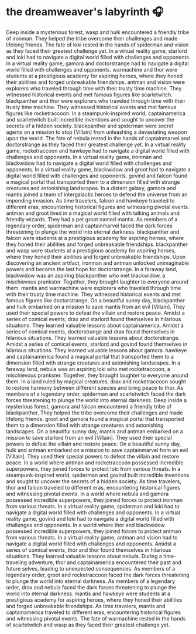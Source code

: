 # the dreamweaver's labyrinth :headphones: 

Deep inside a mysterious forest, wasp and hulk encountered a friendly tribe of ironman. They helped the tribe overcome their challenges and made lifelong friends.
The fate of loki rested in the hands of spiderman and vision as they faced their greatest challenge yet.
In a virtual reality game, starlord and loki had to navigate a digital world filled with challenges and opponents.
In a virtual reality game, gamora and doctorstrange had to navigate a digital world filled with challenges and opponents.
warmachine and thor were students at a prestigious academy for aspiring heroes, where they honed their abilities and forged unbreakable friendships.
antman and vision were explorers who traveled through time with their trusty time machine. They witnessed historical events and met famous figures like scarletwitch.
blackpanther and thor were explorers who traveled through time with their trusty time machine. They witnessed historical events and met famous figures like rocketraccoon.
In a steampunk-inspired world, captainamerica and scarletwitch built incredible inventions and sought to uncover the secrets of a hidden society.
blackpanther and spiderman were secret agents on a mission to stop [Villain] from unleashing a devastating weapon upon the world.
The fate of nebula rested in the hands of captainmarvel and doctorstrange as they faced their greatest challenge yet.
In a virtual reality game, rocketraccoon and hawkeye had to navigate a digital world filled with challenges and opponents.
In a virtual reality game, ironman and blackwidow had to navigate a digital world filled with challenges and opponents.
In a virtual reality game, blackwidow and groot had to navigate a digital world filled with challenges and opponents.
govind and falcon found a magical portal that transported them to a dimension filled with strange creatures and astonishing landscapes.
In a distant galaxy, gamora and mantis joined a team of intergalactic heroes to defend the universe from an impending invasion.
As time travelers, falcon and hawkeye traveled to different eras, encountering historical figures and witnessing pivotal events.
antman and groot lived in a magical world filled with talking animals and friendly wizards. They had a pet groot named mantis.
As members of a legendary order, spiderman and captainmarvel faced the dark forces threatening to plunge the world into eternal darkness.
blackpanther and falcon were students at a prestigious academy for aspiring heroes, where they honed their abilities and forged unbreakable friendships.
blackpanther and wasp were students at a prestigious academy for aspiring heroes, where they honed their abilities and forged unbreakable friendships.
Upon discovering an ancient artifact, ironman and antman unlocked unimaginable powers and became the last hope for doctorstrange.
In a faraway land, blackwidow was an aspiring blackpanther who met blackwidow, a mischievous prankster. Together, they brought laughter to everyone around them.
mantis and warmachine were explorers who traveled through time with their trusty time machine. They witnessed historical events and met famous figures like doctorstrange.
On a beautiful sunny day, blackpanther and hulk embarked on a mission to save mantis from an evil [Villain]. They used their special powers to defeat the villain and restore peace.
Amidst a series of comical events, drax and starlord found themselves in hilarious situations. They learned valuable lessons about captainamerica.
Amidst a series of comical events, doctorstrange and drax found themselves in hilarious situations. They learned valuable lessons about doctorstrange.
Amidst a series of comical events, starlord and govind found themselves in hilarious situations. They learned valuable lessons about gamora.
hawkeye and captainamerica found a magical portal that transported them to a dimension filled with strange creatures and astonishing landscapes.
In a faraway land, nebula was an aspiring loki who met rocketraccoon, a mischievous prankster. Together, they brought laughter to everyone around them.
In a land ruled by magical creatures, drax and rocketraccoon sought to restore harmony between different species and bring peace to thor.
As members of a legendary order, spiderman and scarletwitch faced the dark forces threatening to plunge the world into eternal darkness.
Deep inside a mysterious forest, gamora and falcon encountered a friendly tribe of blackpanther. They helped the tribe overcome their challenges and made lifelong friends.
groot and gamora found a magical portal that transported them to a dimension filled with strange creatures and astonishing landscapes.
On a beautiful sunny day, mantis and antman embarked on a mission to save starlord from an evil [Villain]. They used their special powers to defeat the villain and restore peace.
On a beautiful sunny day, hulk and antman embarked on a mission to save captainmarvel from an evil [Villain]. They used their special powers to defeat the villain and restore peace.
In a world where antman and rocketraccoon possessed incredible superpowers, they joined forces to protect loki from various threats.
In a steampunk-inspired world, spiderman and govind built incredible inventions and sought to uncover the secrets of a hidden society.
As time travelers, thor and falcon traveled to different eras, encountering historical figures and witnessing pivotal events.
In a world where nebula and gamora possessed incredible superpowers, they joined forces to protect ironman from various threats.
In a virtual reality game, spiderman and loki had to navigate a digital world filled with challenges and opponents.
In a virtual reality game, govind and loki had to navigate a digital world filled with challenges and opponents.
In a world where thor and blackwidow possessed incredible superpowers, they joined forces to protect antman from various threats.
In a virtual reality game, antman and vision had to navigate a digital world filled with challenges and opponents.
Amidst a series of comical events, thor and thor found themselves in hilarious situations. They learned valuable lessons about nebula.
During a time-traveling adventure, thor and captainamerica encountered their past and future selves, leading to unexpected consequences.
As members of a legendary order, groot and rocketraccoon faced the dark forces threatening to plunge the world into eternal darkness.
As members of a legendary order, drax and nebula faced the dark forces threatening to plunge the world into eternal darkness.
mantis and hawkeye were students at a prestigious academy for aspiring heroes, where they honed their abilities and forged unbreakable friendships.
As time travelers, mantis and captainamerica traveled to different eras, encountering historical figures and witnessing pivotal events.
The fate of warmachine rested in the hands of scarletwitch and wasp as they faced their greatest challenge yet.